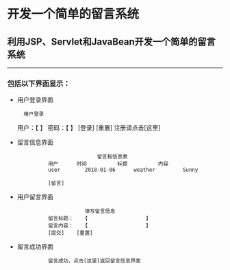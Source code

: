 # 开发一个简单的留言系统

## 利用JSP、Servlet和JavaBean开发一个简单的留言系统
----
### 包括以下界面显示：


* 用户登录界面
    
		用户登录
	用户：【		】
	密码：【		】
	[登录]	[重置]
	注册请点击[这里]
	 
* 留言信息界面

								留言板信息表
				用户		时间			标题			内容
				user		2018-01-06		weather			Sunny
				
				[留言]

* 用户留言界面

							填写留言信息
				留言标题：	【					】
				留言内容：	【					】
				[提交]	[重置]

* 留言成功界面

				留言成功，点击[这里]返回留言信息界面

